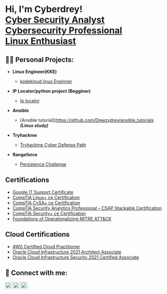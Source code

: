 <h1>Hi, I'm Cyberdrey! <br/>
  <a href="https://github.com/Dreezydrey">Cyber Security Analyst</a><br/>
  <a href="https://www.linkedin.com/in/dryden-musona-75567b74/">Cybersecurity Professional</a><br/>
  <a href="https://www.linkedin.com/in/dryden-musona-75567b74/details/certifications">Linux Enthusiast</a></h1>

<h2>👨‍💻 Personal Projects:</h2>

- <b>Linux Engineer(KKE)</b>
  - [kodekloud linux Enginner](https://kodekloud-engineer.com/#!/user_profile?uid=16257490879924357)

- <b>IP Locator/python project (Begginer)</b>
  - [Ip locator](https://github.com/Dreezydrey/silver-couscous)
- <b>Ansible</b>
  - [Ansible tutorial](https://github.com/Dreezydrey/ansible_tutorials <b><i>(Linux study)</b></i>
- <b>Tryhackme</b>
  - [Tryhackme Cyber Defense Path](https://tryhackme.com/paths)
- <b>Rangeforce</b>
  - [Persistence Challenge](https://www.credly.com/badges/22aeaade-cf4b-4456-bc27-a971254b756e?source=linked_in_profile)

<h2>Certifications</h2>

  - [Google IT Support Certificate](https://www.credly.com/badges/595c8d11-75ec-4ba5-8ec4-ebdbf7d92099?source=linked_in_profile)
  - [CompTIA Linux+ ce Certification](https://www.credly.com/badges/3c07fe33-a8f4-43c1-ba51-a3ff7caaab61?source=linked_in_profile)
  - [CompTIA CySA+ ce Certification](https://www.credly.com/badges/d0c9ed4a-9818-496e-a3e1-e4fee770f86d/public_url)
  - [CompTIA Security Analytics Professional – CSAP Stackable Certification](https://www.credly.com/badges/4f78368a-e7a2-44be-880e-3a3ec865b143?source=linked_in_profile)
  - [CompTIA Security+ ce Certification](https://www.credly.com/badges/0051ba67-3de6-4570-993a-4135d59cd64d)
  - [Foundations of Operationalizing MITRE ATT&CK](https://www.credly.com/earner/earned/badge/8fa93f0e-3ab1-4f83-b383-dbc3e886ae4f)

<h2>Cloud Certifications</h2>

   - [AWS Certified Cloud Practitioner](https://www.credly.com/badges/feebe329-71a7-452a-a553-8277740638ad?source=linked_in_profile)
   - [Oracle Cloud Infrastructure 2021 Architect Associate](https://catalog-education.oracle.com/pls/certview/sharebadge?id=54E8DC73B6C59891096E01408A07339DAD74010B1DBB317C706FEB93CDCE7AD5)
   - [Oracle Cloud Infrastructure Security 2021 Certified Associate](https://catalog-education.oracle.com/pls/certview/sharebadge?id=A3BB0543155BC272A4B5E480267A6540EA4B0EBF9012511238B3B9FAD6BEAF9F)
 
<h2> 🤳 Connect with me:</h2>

[<img align="left" alt="JoshMadakor | YouTube" width="22px" src="https://cdn.jsdelivr.net/npm/simple-icons@v3/icons/youtube.svg" />][youtube]
[<img align="left" alt="JoshMadakor | Twitter" width="22px" src="https://cdn.jsdelivr.net/npm/simple-icons@v3/icons/twitter.svg" />][twitter]
[<img align="left" alt="JoshMadakor | LinkedIn" width="22px" src="https://cdn.jsdelivr.net/npm/simple-icons@v3/icons/linkedin.svg" />][linkedin]

[twitter]: https://twitter.com/cyberdrey
[youtube]: https://www.youtube.com/channel/UCU2jV1H1RjNfJ-elwez4lNA/playlists
[linkedin]: https://www.linkedin.com/in/dryden-musona-75567b74

<!--
**Cyberdrey** is a ✨ _special_ ✨ repository because its `README.md` (this file) appears on your GitHub profile.

Here are some ideas to get you started:

- 🔭 I’m currently working on ...
- 🌱 I’m currently learning ...
- 👯 I’m looking to collaborate on ...
- 🤔 I’m looking for help with ...
- 💬 Ask me about ...
- 📫 How to reach me: ...
- 😄 Pronouns: ...
- ⚡ Fun fact: ...
-->
